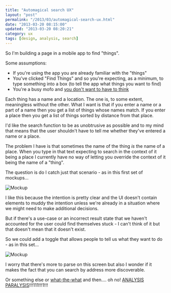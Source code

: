 ```yaml
---
title: "Automagical search UX"
layout: "post"
permalink: "/2013/03/automagical-search-ux.html"
date: "2013-03-20 08:15:00"
updated: "2013-03-20 08:20:21"
category: ux
tags: [design, analysis, search]
---
```


So I'm building a page in a mobile app to find "things". 

Some assumptions:

* If you're using the app you are already familiar with the "things"
* You've clicked "Find Things" and so you're expecting, as a minimum, to type something into a box (to tell the app what things you want to find)
* You're a busy mofo and [you don't want to have to think](http://www.amazon.co.uk/Dont-Make-Me-Think-Usability/dp/0321344758)

<!--more-->

Each thing has a name and a location. The one is, to some extent, meaningless without the other. What I want is that if you enter a name or a part of a name then you get a list of things whose names match. If you enter a place then you get a list of things sorted by distance from that place.

I'd like the search function to be as unobtrusive as possible and to my mind that means that the user shouldn't have to tell me whether they've entered a name or a place.

The problem I have is that sometimes the name of the thing *is* the name of a place. When you type in that text expecting to search in the context of it being a place I currently have no way of letting you override the context of it being the name of a "thing".

The question is do I catch just that scenario - as in this first set of mockups...

![Mockup](http://2.bp.blogspot.com/-h1Xm0j1c0wQ/UUlrqBaznwI/AAAAAAAACyQ/TK1bmf7zZUk/s1600/rad+app+search.png)

I like this because the intention is pretty clear and the UI doesn't contain elements to muddy the intention unless we're already in a situation where we might need to make additional decisions.

But if there's a use-case or an incorrect result state that we haven't accounted for the user could find themselves stuck - I can't think of it but that doesn't mean that it doesn't exist.

So we could add a toggle that allows people to tell us what they want to do - as in this set...

![Mockup](http://2.bp.blogspot.com/-gvBeHDi7SwQ/UUlufgumOJI/AAAAAAAACyg/RPcrpOyQ3Qo/s1600/rad-search-two.png)

I worry that there's more to parse on this screen but also I wonder if it makes the fact that you can search by address more discoverable.

Or something else or <a href="http://cdn.crushable.com/files/2012/05/whatthewhat.gif" target="_blank">what-the-what</a> and then.... oh no! <a href="http://en.wikipedia.org/wiki/Analysis_paralysis">ANALYSIS PARALYSIS</a>!!!111!!!1!!!
